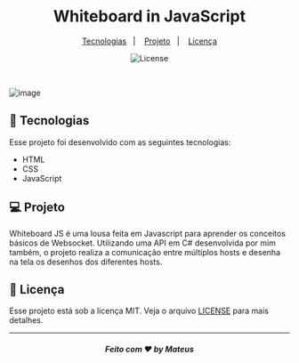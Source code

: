 <h1 align="center">
 Whiteboard in JavaScript
</h1>

<p align="center">
  <a href="#-tecnologias">Tecnologias</a>&nbsp;&nbsp;&nbsp;|&nbsp;&nbsp;&nbsp;
  <a href="#-projeto">Projeto</a>&nbsp;&nbsp;&nbsp;|&nbsp;&nbsp;&nbsp;
  <a href="#memo-licença">Licença</a>
</p>

<p align="center">
  <img alt="License" src="https://img.shields.io/static/v1?label=license&message=MIT&color=49AA26&labelColor=000000">
</p>
<br>

![image](https://user-images.githubusercontent.com/62969620/220205609-ef537d9e-be42-447e-9f76-d13ba5b83549.png)

## 🚀 Tecnologias

Esse projeto foi desenvolvido com as seguintes tecnologias:

- HTML
- CSS
- JavaScript
## 💻 Projeto

Whiteboard JS é uma lousa feita em Javascript para aprender os conceitos básicos de Websocket. Utilizando uma API em C# desenvolvida por mim também, o projeto realiza a comunicação entre múltiplos hosts e desenha na tela os desenhos dos diferentes hosts.

## :memo: Licença

Esse projeto está sob a licença MIT. Veja o arquivo [LICENSE](/LICENSE.md) para mais detalhes.

---

<h5 align="center">
 Feito com ♥ by Mateus
</h5>


